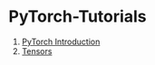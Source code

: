 # PyTorch-Tutorials
1. [PyTorch Introduction](1_PyTorch_Introduction.ipynb)
2. [Tensors](2_Tensors.ipynb)
